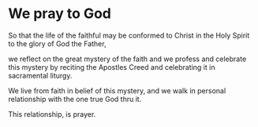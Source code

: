 # We pray to God

So that the life of the faithful may be conformed to Christ in the Holy Spirit to the glory of God the Father,

we reflect on the great mystery of the faith and we profess and celebrate this mystery by reciting the Apostles Creed and celebrating it in sacramental liturgy.

We live from faith in belief of this mystery, and we walk in personal relationship with the one true God thru it.

This relationship, is prayer.